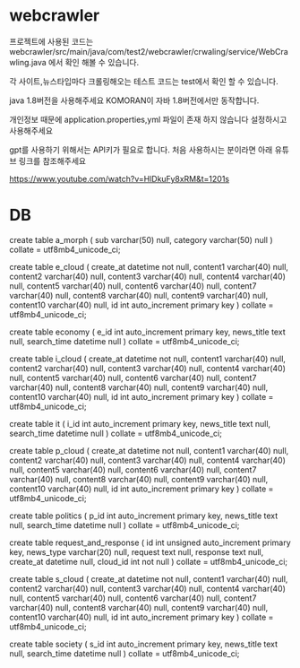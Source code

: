 # webcrawler
프로젝트에 사용된 코드는 
webcrawler/src/main/java/com/test2/webcrawler/crwaling/service/WebCrawling.java
에서 확인 해볼 수 있습니다.

각 사이트,뉴스타입마다 크롤링해오는 테스트 코드는 test에서 확인 할 수 있습니다.

java 1.8버전을 사용해주세요
KOMORAN이 자바 1.8버전에서만 동작합니다.

개인정보 때문에 application.properties,yml 파일이 존재 하지 않습니다 설정하시고 사용해주세요

gpt를 사용하기 위해서는 API키가 필요로 합니다.
처음 사용하시는 분이라면 아래 유튜브 링크를 참조해주세요

https://www.youtube.com/watch?v=HlDkuFy8xRM&t=1201s



<h1>DB</h1>
create table a_morph
(
    sub      varchar(50) null,
    category varchar(50) null
)
    collate = utf8mb4_unicode_ci;

create table e_cloud
(
    create_at datetime    not null,
    content1  varchar(40) null,
    content2  varchar(40) null,
    content3  varchar(40) null,
    content4  varchar(40) null,
    content5  varchar(40) null,
    content6  varchar(40) null,
    content7  varchar(40) null,
    content8  varchar(40) null,
    content9  varchar(40) null,
    content10 varchar(40) null,
    id        int auto_increment
        primary key
)
    collate = utf8mb4_unicode_ci;

create table economy
(
    e_id        int auto_increment
        primary key,
    news_title  text     null,
    search_time datetime null
)
    collate = utf8mb4_unicode_ci;


create table i_cloud
(
    create_at datetime    not null,
    content1  varchar(40) null,
    content2  varchar(40) null,
    content3  varchar(40) null,
    content4  varchar(40) null,
    content5  varchar(40) null,
    content6  varchar(40) null,
    content7  varchar(40) null,
    content8  varchar(40) null,
    content9  varchar(40) null,
    content10 varchar(40) null,
    id        int auto_increment
        primary key
)
    collate = utf8mb4_unicode_ci;

create table it
(
    i_id        int auto_increment
        primary key,
    news_title  text     null,
    search_time datetime null
)
    collate = utf8mb4_unicode_ci;

create table p_cloud
(
    create_at datetime    not null,
    content1  varchar(40) null,
    content2  varchar(40) null,
    content3  varchar(40) null,
    content4  varchar(40) null,
    content5  varchar(40) null,
    content6  varchar(40) null,
    content7  varchar(40) null,
    content8  varchar(40) null,
    content9  varchar(40) null,
    content10 varchar(40) null,
    id        int auto_increment
        primary key
)
    collate = utf8mb4_unicode_ci;

create table politics
(
    p_id        int auto_increment
        primary key,
    news_title  text     null,
    search_time datetime null
)
    collate = utf8mb4_unicode_ci;

create table request_and_response
(
    id        int unsigned auto_increment
        primary key,
    news_type varchar(20) null,
    request   text        null,
    response  text        null,
    create_at datetime    null,
    cloud_id  int         not null
)
    collate = utf8mb4_unicode_ci;

create table s_cloud
(
    create_at datetime    not null,
    content1  varchar(40) null,
    content2  varchar(40) null,
    content3  varchar(40) null,
    content4  varchar(40) null,
    content5  varchar(40) null,
    content6  varchar(40) null,
    content7  varchar(40) null,
    content8  varchar(40) null,
    content9  varchar(40) null,
    content10 varchar(40) null,
    id        int auto_increment
        primary key
)
    collate = utf8mb4_unicode_ci;

create table society
(
    s_id        int auto_increment
        primary key,
    news_title  text     null,
    search_time datetime null
)
    collate = utf8mb4_unicode_ci;

